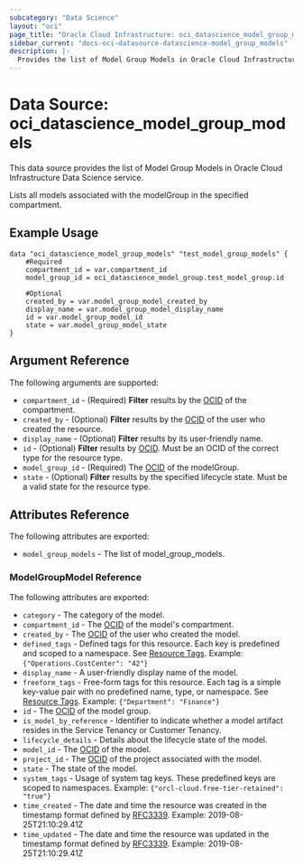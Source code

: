 ```yaml
---
subcategory: "Data Science"
layout: "oci"
page_title: "Oracle Cloud Infrastructure: oci_datascience_model_group_models"
sidebar_current: "docs-oci-datasource-datascience-model_group_models"
description: |-
  Provides the list of Model Group Models in Oracle Cloud Infrastructure Data Science service
---
```


# Data Source: oci_datascience_model_group_models
This data source provides the list of Model Group Models in Oracle Cloud Infrastructure Data Science service.

Lists all models associated with the modelGroup in the specified compartment.

## Example Usage

```hcl
data "oci_datascience_model_group_models" "test_model_group_models" {
	#Required
	compartment_id = var.compartment_id
	model_group_id = oci_datascience_model_group.test_model_group.id

	#Optional
	created_by = var.model_group_model_created_by
	display_name = var.model_group_model_display_name
	id = var.model_group_model_id
	state = var.model_group_model_state
}
```

## Argument Reference

The following arguments are supported:

* `compartment_id` - (Required) <b>Filter</b> results by the [OCID](https://docs.cloud.oracle.com/iaas/Content/General/Concepts/identifiers.htm) of the compartment.
* `created_by` - (Optional) <b>Filter</b> results by the [OCID](https://docs.cloud.oracle.com/iaas/Content/General/Concepts/identifiers.htm) of the user who created the resource.
* `display_name` - (Optional) <b>Filter</b> results by its user-friendly name.
* `id` - (Optional) <b>Filter</b> results by [OCID](https://docs.cloud.oracle.com/iaas/Content/General/Concepts/identifiers.htm). Must be an OCID of the correct type for the resource type. 
* `model_group_id` - (Required) The [OCID](https://docs.cloud.oracle.com/iaas/Content/General/Concepts/identifiers.htm) of the modelGroup.
* `state` - (Optional) <b>Filter</b> results by the specified lifecycle state. Must be a valid state for the resource type. 


## Attributes Reference

The following attributes are exported:

* `model_group_models` - The list of model_group_models.

### ModelGroupModel Reference

The following attributes are exported:

* `category` - The category of the model.
* `compartment_id` - The [OCID](https://docs.cloud.oracle.com/iaas/Content/General/Concepts/identifiers.htm) of the model's compartment.
* `created_by` - The [OCID](https://docs.cloud.oracle.com/iaas/Content/General/Concepts/identifiers.htm) of the user who created the model.
* `defined_tags` - Defined tags for this resource. Each key is predefined and scoped to a namespace. See [Resource Tags](https://docs.cloud.oracle.com/iaas/Content/General/Concepts/resourcetags.htm). Example: `{"Operations.CostCenter": "42"}` 
* `display_name` - A user-friendly display name of the model.
* `freeform_tags` - Free-form tags for this resource. Each tag is a simple key-value pair with no predefined name, type, or namespace. See [Resource Tags](https://docs.cloud.oracle.com/iaas/Content/General/Concepts/resourcetags.htm). Example: `{"Department": "Finance"}` 
* `id` - The [OCID](https://docs.cloud.oracle.com/iaas/Content/General/Concepts/identifiers.htm) of the model group.
* `is_model_by_reference` - Identifier to indicate whether a model artifact resides in the Service Tenancy or Customer Tenancy.
* `lifecycle_details` - Details about the lifecycle state of the model.
* `model_id` - The [OCID](https://docs.cloud.oracle.com/iaas/Content/General/Concepts/identifiers.htm) of the model.
* `project_id` - The [OCID](https://docs.cloud.oracle.com/iaas/Content/General/Concepts/identifiers.htm) of the project associated with the model.
* `state` - The state of the model.
* `system_tags` - Usage of system tag keys. These predefined keys are scoped to namespaces. Example: `{"orcl-cloud.free-tier-retained": "true"}` 
* `time_created` - The date and time the resource was created in the timestamp format defined by [RFC3339](https://tools.ietf.org/html/rfc3339). Example: 2019-08-25T21:10:29.41Z 
* `time_updated` - The date and time the resource was updated in the timestamp format defined by [RFC3339](https://tools.ietf.org/html/rfc3339). Example: 2019-08-25T21:10:29.41Z 

